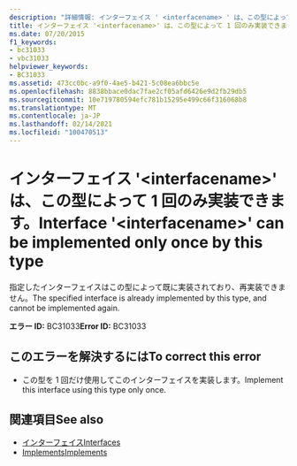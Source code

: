 ```yaml
---
description: "詳細情報: インターフェイス ' <interfacename> ' は、この型によって1回のみ実装できます"
title: インターフェイス '<interfacename>' は、この型によって 1 回のみ実装できます。
ms.date: 07/20/2015
f1_keywords:
- bc31033
- vbc31033
helpviewer_keywords:
- BC31033
ms.assetid: 473cc0bc-a9f0-4ae5-b421-5c08ea6bbc5e
ms.openlocfilehash: 8838bbace0dac7fae2cf05afd6426e9d2fb29db5
ms.sourcegitcommit: 10e719780594efc781b15295e499c66f316068b8
ms.translationtype: MT
ms.contentlocale: ja-JP
ms.lasthandoff: 02/14/2021
ms.locfileid: "100470513"
---
```

# <a name="interface-interfacename-can-be-implemented-only-once-by-this-type"></a><span data-ttu-id="6c9ad-103">インターフェイス '\<interfacename>' は、この型によって 1 回のみ実装できます。</span><span class="sxs-lookup"><span data-stu-id="6c9ad-103">Interface '\<interfacename>' can be implemented only once by this type</span></span>

<span data-ttu-id="6c9ad-104">指定したインターフェイスはこの型によって既に実装されており、再実装できません。</span><span class="sxs-lookup"><span data-stu-id="6c9ad-104">The specified interface is already implemented by this type, and cannot be implemented again.</span></span>  
  
 <span data-ttu-id="6c9ad-105">**エラー ID:** BC31033</span><span class="sxs-lookup"><span data-stu-id="6c9ad-105">**Error ID:** BC31033</span></span>  
  
## <a name="to-correct-this-error"></a><span data-ttu-id="6c9ad-106">このエラーを解決するには</span><span class="sxs-lookup"><span data-stu-id="6c9ad-106">To correct this error</span></span>  
  
- <span data-ttu-id="6c9ad-107">この型を 1 回だけ使用してこのインターフェイスを実装します。</span><span class="sxs-lookup"><span data-stu-id="6c9ad-107">Implement this interface using this type only once.</span></span>  
  
## <a name="see-also"></a><span data-ttu-id="6c9ad-108">関連項目</span><span class="sxs-lookup"><span data-stu-id="6c9ad-108">See also</span></span>

- [<span data-ttu-id="6c9ad-109">インターフェイス</span><span class="sxs-lookup"><span data-stu-id="6c9ad-109">Interfaces</span></span>](../programming-guide/language-features/interfaces/index.md)
- [<span data-ttu-id="6c9ad-110">Implements</span><span class="sxs-lookup"><span data-stu-id="6c9ad-110">Implements</span></span>](../language-reference/statements/implements-clause.md)
